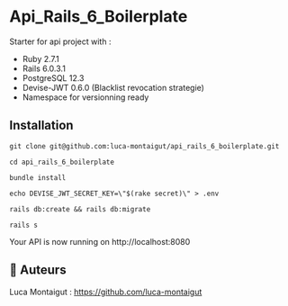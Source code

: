 # Api_Rails_6_Boilerplate

Starter for api project with :
- Ruby 2.7.1
- Rails 6.0.3.1
- PostgreSQL 12.3
- Devise-JWT 0.6.0 (Blacklist revocation strategie)
- Namespace for versionning ready

## Installation

`git clone git@github.com:luca-montaigut/api_rails_6_boilerplate.git`

`cd api_rails_6_boilerplate`

`bundle install`

`echo DEVISE_JWT_SECRET_KEY=\"$(rake secret)\" > .env`

`rails db:create && rails db:migrate`

`rails s`

Your API is now running on http://localhost:8080

## 🐰 Auteurs
Luca Montaigut : https://github.com/luca-montaigut
